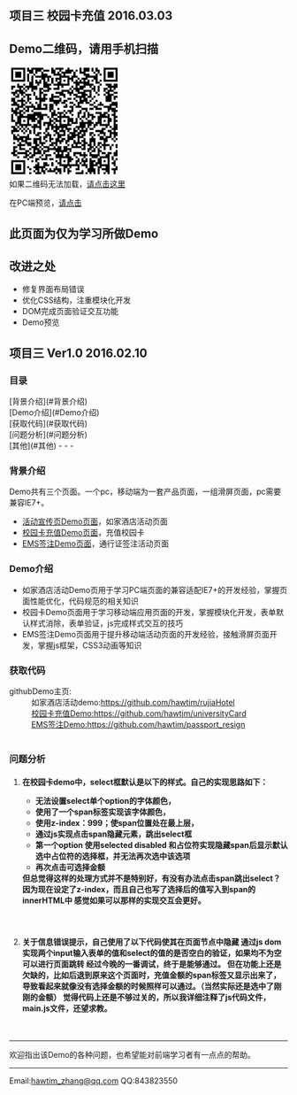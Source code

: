 <h2>项目三 校园卡充值  2016.03.03</h2>
<h2>Demo二维码，请用手机扫描</h2>
<p><img src= "https://raw.githubusercontent.com/hawtim/universityCard/master/1456991042.png" width="200" height="200"><br>
	如果二维码无法加载，<a href="https://raw.githubusercontent.com/hawtim/universityCard/master/1456991042.png">请点击这里</a></p>
<p>在PC端预览，<a href="http://htmlpreview.github.io/?https://github.com/hawtim/universityCard/blob/master/index.html">请点击</a></p>
<h2>此页面为仅为学习所做Demo</h2>
<h2>改进之处</h2>
<ul>
	<li>修复界面布局错误</li>
	<li>优化CSS结构，注重模块化开发</li>
	<li>DOM完成页面验证交互功能</li>
	<li>Demo预览</li>
</ul>

<h2>项目三 Ver1.0 2016.02.10</h2>
<h3>目录</h3>
[背景介绍](#背景介绍)<br>
[Demo介绍](#Demo介绍)<br>
[获取代码](#获取代码)<br>
[问题分析](#问题分析)<br>
[其他](#其他)
- - -
<a name="背景介绍"></a>
	<h3>背景介绍</h3>
	<p>Demo共有三个页面。一个pc，移动端为一套产品页面，一组滑屏页面，pc需要兼容IE7+。</p>
	<ul>
	    <li><a href="https://github.com/hawtim/rujiaHotel">活动宣传页Demo页面</a>，如家酒店活动页面</li>
	    <li><a href="https://github.com/hawtim/universityCard">校园卡充值Demo页面</a>，充值校园卡</li>
	    <li><a href="https://github.com/hawtim/passport_resign">EMS签注Demo页面</a>，通行证签注活动页面</li>
	</ul>
<a name="Demo介绍"></a>
	<h3>Demo介绍</h3>
	<ul>
	    <li>如家酒店活动Demo页用于学习PC端页面的兼容适配IE7+的开发经验，掌握页面性能优化，代码规范的相关知识</li>
	    <li>校园卡Demo页面用于学习移动端应用页面的开发，掌握模块化开发，表单默认样式消除，表单验证，js完成样式交互的技巧</li>
	    <li>EMS签注Demo页面用于提升移动端活动页面的开发经验，接触滑屏页面开发，掌握js框架，CSS3动画等知识</li>
	</ul>
<a name="获取代码"></a>
	<h3>获取代码</h3>
	<dt>githubDemo主页:</dt>
	<dd>如家酒店活动demo:<a href="https://github.com/hawtim/rujiaHotel">https://github.com/hawtim/rujiaHotel</dd>
	<dd>校园卡充值Demo:<a href="https://github.com/hawtim/universityCard">https://github.com/hawtim/universityCard</dd>
	<dd>EMS签注Demo:<a href="https://github.com/hawtim/passport_resign">https://github.com/hawtim/passport_resign</dd><br>

<a name="问题分析"></a>
	<h3>问题分析</h3>
<ol>
	<li>
		<h4>
			在校园卡demo中，select框默认是以下的样式。自己的实现思路如下：
			<ul>
				<li>无法设置select单个option的字体颜色，</li>
				<li>使用了一个span标签实现该字体颜色，</li>
				<li>使用z-index：999；使span位置处在最上层，</li>
				<li>通过js实现点击span隐藏元素，跳出select框</li>
				<li>第一个option  使用selected disabled 和占位符实现隐藏span后显示默认选中占位符的选择框，并无法再次选中该选项</li>
				<li>再次点击可选择金额</li>
			</ul>
			但总觉得这样的处理方式并不是特别好，有没有办法点击span跳出select？
			因为现在设定了z-index，而且自己也写了选择后的值写入到span的innerHTML中
			感觉如果可以那样的实现交互会更好。
		</h4>
		<p class="answer">&nbsp;</p>
	</li>
	<li>
		<h4>关于信息错误提示，自己使用了以下代码使其在页面节点中隐藏
		通过js dom实现两个input输入表单的值和select的值的是否空白的验证，如果均不为空可以进行页面跳转
		经过今晚的一番调试，终于是能够通过。
		但在功能上还是欠缺的，比如后退到原来这个页面时，充值金额的span标签又显示出来了，导致看起来就像没有选择金额的时候照样可以通过。（当然实际还是选中了刚刚的金额）
		觉得代码上还是不够过关的，所以我详细注释了js代码文件，main.js文件，还望求教。</h4>
		<p class="answer">&nbsp;</p>
	</li>
</ol>

<a name="其他"></a>
****
欢迎指出该Demo的各种问题，也希望能对前端学习者有一点点的帮助。
****
Email:<hawtim_zhang@qq.com>
QQ:843823550
